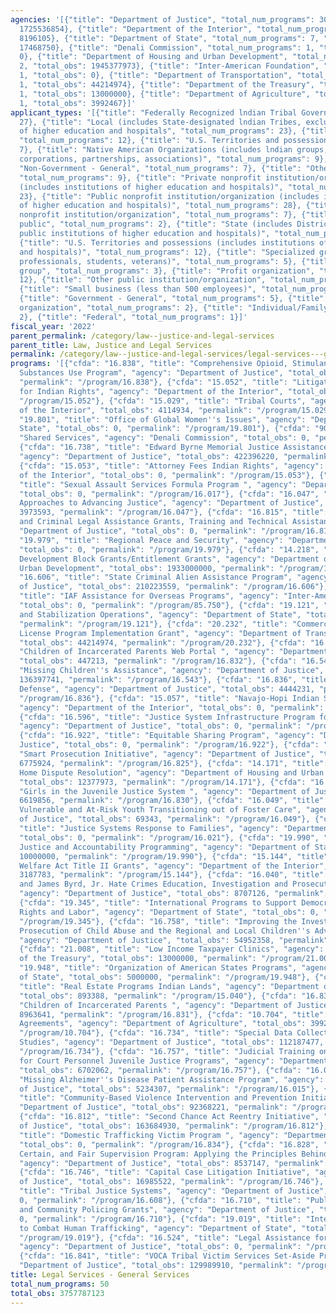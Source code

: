 ```yaml
---
agencies: '[{"title": "Department of Justice", "total_num_programs": 30, "total_obs":
  1725536854}, {"title": "Department of the Interior", "total_num_programs": 6, "total_obs":
  8196105}, {"title": "Department of State", "total_num_programs": 7, "total_obs":
  17468750}, {"title": "Denali Commission", "total_num_programs": 1, "total_obs":
  0}, {"title": "Department of Housing and Urban Development", "total_num_programs":
  2, "total_obs": 1945377973}, {"title": "Inter-American Foundation", "total_num_programs":
  1, "total_obs": 0}, {"title": "Department of Transportation", "total_num_programs":
  1, "total_obs": 44214974}, {"title": "Department of the Treasury", "total_num_programs":
  1, "total_obs": 13000000}, {"title": "Department of Agriculture", "total_num_programs":
  1, "total_obs": 3992467}]'
applicant_types: '[{"title": "Federally Recognized lndian Tribal Governments", "total_num_programs":
  27}, {"title": "Local (includes State-designated lndian Tribes, excludes institutions
  of higher education and hospitals", "total_num_programs": 23}, {"title": "State",
  "total_num_programs": 12}, {"title": "U.S. Territories and possessions", "total_num_programs":
  7}, {"title": "Native American Organizations (includes lndian groups, cooperatives,
  corporations, partnerships, associations)", "total_num_programs": 9}, {"title":
  "Non-Government - General", "total_num_programs": 7}, {"title": "Other private institutions/organizations",
  "total_num_programs": 9}, {"title": "Private nonprofit institution/organization
  (includes institutions of higher education and hospitals)", "total_num_programs":
  23}, {"title": "Public nonprofit institution/organization (includes institutions
  of higher education and hospitals)", "total_num_programs": 28}, {"title": "Quasi-public
  nonprofit institution/organization", "total_num_programs": 7}, {"title": "Anyone/general
  public", "total_num_programs": 2}, {"title": "State (includes District of Columbia,
  public institutions of higher education and hospitals)", "total_num_programs": 20},
  {"title": "U.S. Territories and possessions (includes institutions of higher education
  and hospitals)", "total_num_programs": 12}, {"title": "Specialized group (e.g. health
  professionals, students, veterans)", "total_num_programs": 5}, {"title": "Minority
  group", "total_num_programs": 3}, {"title": "Profit organization", "total_num_programs":
  12}, {"title": "Other public institution/organization", "total_num_programs": 10},
  {"title": "Small business (less than 500 employees)", "total_num_programs": 4},
  {"title": "Government - General", "total_num_programs": 5}, {"title": "Sponsored
  organization", "total_num_programs": 2}, {"title": "Individual/Family", "total_num_programs":
  2}, {"title": "Federal", "total_num_programs": 1}]'
fiscal_year: '2022'
parent_permalink: /category/law--justice-and-legal-services
parent_title: Law, Justice and Legal Services
permalink: /category/law--justice-and-legal-services/legal-services---general-services
programs: '[{"cfda": "16.838", "title": "Comprehensive Opioid, Stimulant, and other
  Substances Use Program", "agency": "Department of Justice", "total_obs": 325876473,
  "permalink": "/program/16.838"}, {"cfda": "15.052", "title": "Litigation Support
  for Indian Rights", "agency": "Department of the Interior", "total_obs": 0, "permalink":
  "/program/15.052"}, {"cfda": "15.029", "title": "Tribal Courts", "agency": "Department
  of the Interior", "total_obs": 4114934, "permalink": "/program/15.029"}, {"cfda":
  "19.801", "title": "Office of Global Women''s Issues", "agency": "Department of
  State", "total_obs": 0, "permalink": "/program/19.801"}, {"cfda": "90.199", "title":
  "Shared Services", "agency": "Denali Commission", "total_obs": 0, "permalink": "/program/90.199"},
  {"cfda": "16.738", "title": "Edward Byrne Memorial Justice Assistance Grant Program",
  "agency": "Department of Justice", "total_obs": 422396220, "permalink": "/program/16.738"},
  {"cfda": "15.053", "title": "Attorney Fees Indian Rights", "agency": "Department
  of the Interior", "total_obs": 0, "permalink": "/program/15.053"}, {"cfda": "16.017",
  "title": "Sexual Assault Services Formula Program ", "agency": "Department of Justice",
  "total_obs": 0, "permalink": "/program/16.017"}, {"cfda": "16.047", "title": "Community-Based
  Approaches to Advancing Justice", "agency": "Department of Justice", "total_obs":
  3973593, "permalink": "/program/16.047"}, {"cfda": "16.815", "title": "Tribal Civil
  and Criminal Legal Assistance Grants, Training and Technical Assistance", "agency":
  "Department of Justice", "total_obs": 0, "permalink": "/program/16.815"}, {"cfda":
  "19.979", "title": "Regional Peace and Security", "agency": "Department of State",
  "total_obs": 0, "permalink": "/program/19.979"}, {"cfda": "14.218", "title": "Community
  Development Block Grants/Entitlement Grants", "agency": "Department of Housing and
  Urban Development", "total_obs": 1933000000, "permalink": "/program/14.218"}, {"cfda":
  "16.606", "title": "State Criminal Alien Assistance Program", "agency": "Department
  of Justice", "total_obs": 210223559, "permalink": "/program/16.606"}, {"cfda": "85.750",
  "title": "IAF Assistance for Overseas Programs", "agency": "Inter-American Foundation",
  "total_obs": 0, "permalink": "/program/85.750"}, {"cfda": "19.121", "title": "Conflict
  and Stabilization Operations", "agency": "Department of State", "total_obs": 2468750,
  "permalink": "/program/19.121"}, {"cfda": "20.232", "title": "Commercial Driver''s
  License Program Implementation Grant", "agency": "Department of Transportation",
  "total_obs": 44214974, "permalink": "/program/20.232"}, {"cfda": "16.832", "title":
  "Children of Incarcerated Parents Web Portal ", "agency": "Department of Justice",
  "total_obs": 447213, "permalink": "/program/16.832"}, {"cfda": "16.543", "title":
  "Missing Children''s Assistance", "agency": "Department of Justice", "total_obs":
  136397741, "permalink": "/program/16.543"}, {"cfda": "16.836", "title": "Indigent
  Defense", "agency": "Department of Justice", "total_obs": 4444231, "permalink":
  "/program/16.836"}, {"cfda": "15.057", "title": "Navajo-Hopi Indian Settlement ",
  "agency": "Department of the Interior", "total_obs": 0, "permalink": "/program/15.057"},
  {"cfda": "16.596", "title": "Justice System Infrastructure Program for Indian Tribes",
  "agency": "Department of Justice", "total_obs": 0, "permalink": "/program/16.596"},
  {"cfda": "16.922", "title": "Equitable Sharing Program", "agency": "Department of
  Justice", "total_obs": 0, "permalink": "/program/16.922"}, {"cfda": "16.825", "title":
  "Smart Prosecution Initiative", "agency": "Department of Justice", "total_obs":
  6775924, "permalink": "/program/16.825"}, {"cfda": "14.171", "title": "Manufactured
  Home Dispute Resolution", "agency": "Department of Housing and Urban Development",
  "total_obs": 12377973, "permalink": "/program/14.171"}, {"cfda": "16.830", "title":
  "Girls in the Juvenile Justice System ", "agency": "Department of Justice", "total_obs":
  6619856, "permalink": "/program/16.830"}, {"cfda": "16.049", "title": "Supporting
  Vulnerable and At-Risk Youth Transitioning out of Foster Care", "agency": "Department
  of Justice", "total_obs": 69343, "permalink": "/program/16.049"}, {"cfda": "16.021",
  "title": "Justice Systems Response to Families", "agency": "Department of Justice",
  "total_obs": 0, "permalink": "/program/16.021"}, {"cfda": "19.990", "title": "International
  Justice and Accountability Programming", "agency": "Department of State", "total_obs":
  10000000, "permalink": "/program/19.990"}, {"cfda": "15.144", "title": "Indian Child
  Welfare Act Title II Grants", "agency": "Department of the Interior", "total_obs":
  3187783, "permalink": "/program/15.144"}, {"cfda": "16.040", "title": "Matthew Shepard
  and James Byrd, Jr. Hate Crimes Education, Investigation and Prosecution Program",
  "agency": "Department of Justice", "total_obs": 8707126, "permalink": "/program/16.040"},
  {"cfda": "19.345", "title": "International Programs to Support Democracy, Human
  Rights and Labor", "agency": "Department of State", "total_obs": 0, "permalink":
  "/program/19.345"}, {"cfda": "16.758", "title": "Improving the Investigation and
  Prosecution of Child Abuse and the Regional and Local Children''s Advocacy Centers",
  "agency": "Department of Justice", "total_obs": 54952358, "permalink": "/program/16.758"},
  {"cfda": "21.008", "title": "Low Income Taxpayer Clinics", "agency": "Department
  of the Treasury", "total_obs": 13000000, "permalink": "/program/21.008"}, {"cfda":
  "19.948", "title": "Organization of American States Programs", "agency": "Department
  of State", "total_obs": 5000000, "permalink": "/program/19.948"}, {"cfda": "15.040",
  "title": "Real Estate Programs Indian Lands", "agency": "Department of the Interior",
  "total_obs": 893388, "permalink": "/program/15.040"}, {"cfda": "16.831", "title":
  "Children of Incarcerated Parents ", "agency": "Department of Justice", "total_obs":
  8963641, "permalink": "/program/16.831"}, {"cfda": "10.704", "title": "Law Enforcement
  Agreements", "agency": "Department of Agriculture", "total_obs": 3992467, "permalink":
  "/program/10.704"}, {"cfda": "16.734", "title": "Special Data Collections and Statistical
  Studies", "agency": "Department of Justice", "total_obs": 112187477, "permalink":
  "/program/16.734"}, {"cfda": "16.757", "title": "Judicial Training on Child Maltreatment
  for Court Personnel Juvenile Justice Programs", "agency": "Department of Justice",
  "total_obs": 6702062, "permalink": "/program/16.757"}, {"cfda": "16.015", "title":
  "Missing Alzheimer''s Disease Patient Assistance Program", "agency": "Department
  of Justice", "total_obs": 5234307, "permalink": "/program/16.015"}, {"cfda": "16.045",
  "title": "Community-Based Violence Intervention and Prevention Initiative", "agency":
  "Department of Justice", "total_obs": 92368221, "permalink": "/program/16.045"},
  {"cfda": "16.812", "title": "Second Chance Act Reentry Initiative", "agency": "Department
  of Justice", "total_obs": 163684930, "permalink": "/program/16.812"}, {"cfda": "16.834",
  "title": "Domestic Trafficking Victim Program ", "agency": "Department of Justice",
  "total_obs": 0, "permalink": "/program/16.834"}, {"cfda": "16.828", "title": "Swift,
  Certain, and Fair Supervision Program: Applying the Principles Behind Project HOPE",
  "agency": "Department of Justice", "total_obs": 8537147, "permalink": "/program/16.828"},
  {"cfda": "16.746", "title": "Capital Case Litigation Initiative", "agency": "Department
  of Justice", "total_obs": 16985522, "permalink": "/program/16.746"}, {"cfda": "16.608",
  "title": "Tribal Justice Systems", "agency": "Department of Justice", "total_obs":
  0, "permalink": "/program/16.608"}, {"cfda": "16.710", "title": "Public Safety Partnership
  and Community Policing Grants", "agency": "Department of Justice", "total_obs":
  0, "permalink": "/program/16.710"}, {"cfda": "19.019", "title": "International Programs
  to Combat Human Trafficking", "agency": "Department of State", "total_obs": 0, "permalink":
  "/program/19.019"}, {"cfda": "16.524", "title": "Legal Assistance for Victims",
  "agency": "Department of Justice", "total_obs": 0, "permalink": "/program/16.524"},
  {"cfda": "16.841", "title": "VOCA Tribal Victim Services Set-Aside Program", "agency":
  "Department of Justice", "total_obs": 129989910, "permalink": "/program/16.841"}]'
title: Legal Services - General Services
total_num_programs: 50
total_obs: 3757787123
---
```

